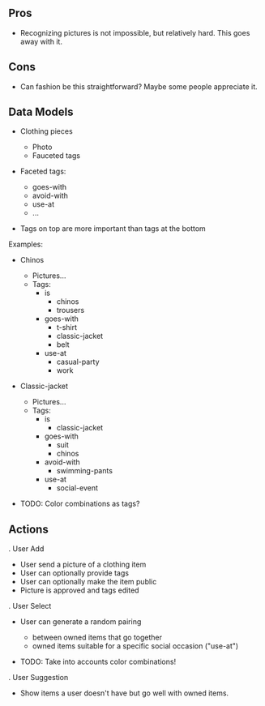 Pros
----

- Recognizing pictures is not impossible, but relatively hard. This goes away with it.

Cons
----

- Can fashion be this straightforward? Maybe some people appreciate it.

Data Models
-----------

- Clothing pieces
  - Photo
  - Fauceted tags

- Faceted tags:
  - goes-with
  - avoid-with
  - use-at
  - ...

- Tags on top are more important than tags at the bottom

Examples:

- Chinos
  - Pictures...
  - Tags:
    - is
      - chinos
      - trousers
    - goes-with
      - t-shirt
      - classic-jacket
      - belt
    - use-at
      - casual-party
      - work

- Classic-jacket
  - Pictures...
  - Tags:
    - is
       - classic-jacket
    - goes-with
       - suit
       - chinos
    - avoid-with
       - swimming-pants
    - use-at
       - social-event

* TODO: Color combinations as tags?

Actions
-------

. User Add

* User send a picture of a clothing item
* User can optionally provide tags
* User can optionally make the item public
* Picture is approved and tags edited

. User Select

* User can generate a random pairing
  - between owned items that go together
  - owned items suitable for a specific social occasion ("use-at")

* TODO: Take into accounts color combinations!

. User Suggestion

* Show items a user doesn't have but go well with owned items. 
